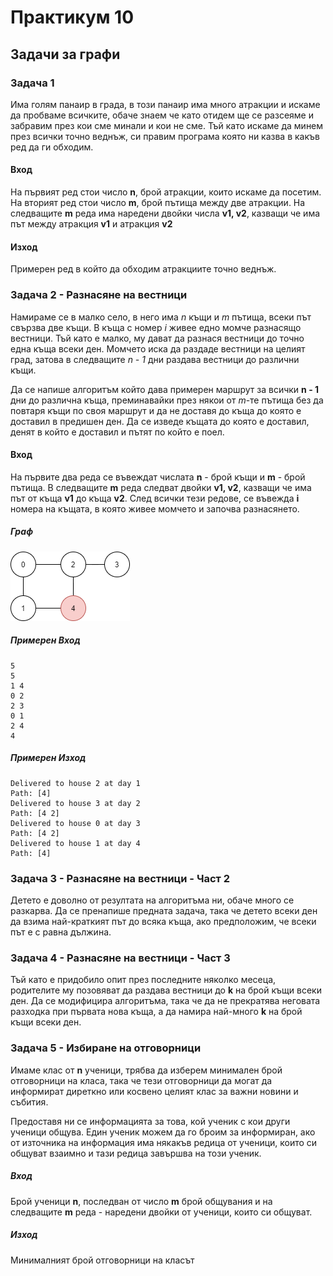 # Практикум 10

## Задачи за графи

### Задача 1 
Има голям панаир в града, в този панаир има много атракции и искаме да пробваме всичките, обаче знаем че като отидем ще се разсеяме и забравим през кои сме минали и кои не сме.
Тъй като искаме да минем през всички точно веднъж, си правим програма която ни казва в какъв ред да ги обходим.

#### Вход
На първият ред стои число **n**, брой атракции, които искаме да посетим. На вторият ред стои число **m**, брой пътища между две атракции. На следващите **m** реда има наредени двойки числа **v1, v2**, казващи че има път между атракция **v1** и атракция **v2**

#### Изход 
Примерен ред в който да обходим атракциите точно веднъж.

### Задача 2 - Разнасяне на вестници
Намираме се в малко село, в него има *n* къщи и *m* пътища, всеки път свързва две къщи. В къща с номер *i* живее едно момче разнасящо вестници. Тъй като е малко, му дават да разнася вестници до точно една къща всеки ден. Момчето иска да раздаде вестници на целият град, затова в следващите *n - 1* дни раздава вестници до различни къщи. 


Да се напише алгоритъм който дава примерен маршрут за всички **n - 1** дни до различна къща, преминавайки през някои от *m*-те пътища без да повтаря къщи по своя маршрут и да не доставя до къща до която е доставил в предишен ден. Да се изведе къщата до която е доставил, денят в който е доставил и пътят по който е поел.

#### Вход
На първите два реда се въвеждат числата **n** - брой къщи и **m** - брой пътища. В следващите **m** реда следват двойки **v1, v2**, казващи че има път от къща **v1** до къща **v2**. След всички тези редове, се въвежда **i** номера на къщата, в която живее момчето и започва разнасянето.

##### Граф
![image](./images/start.png)

##### Примерен Вход
```
5
5
1 4
0 2
2 3
0 1
2 4
4
```
##### Примерен Изход

```
Delivered to house 2 at day 1
Path: [4]
Delivered to house 3 at day 2
Path: [4 2]
Delivered to house 0 at day 3
Path: [4 2]
Delivered to house 1 at day 4
Path: [4]
```
### Задача 3 - Разнасяне на вестници - Част 2
Детето е доволно от резултата на алгоритъма ни, обаче много се разкарва. Да се пренапише предната задача, така че детето всеки ден да взима най-краткият път до всяка къща, ако предположим, че всеки път е с равна дължина.

### Задача 4 - Разнасяне на вестници - Част 3
Тъй като е придобило опит през последните няколко месеца, родителите му позовяват да раздава вестници до **k** на брой къщи всеки ден. Да се модифицира алгоритъма, така че да не прекратява неговата разходка при първата нова къща, а да намира най-много **k** на брой къщи всеки ден.

### Задача 5 -  Избиране на отговорници
Имаме клас от **n** ученици, трябва да изберем минимален брой отговорници на класа, така че тези отговорници да могат да информират диреткно или косвено целият клас за важни новини и събития.

Предоставя ни се информацията за това, кой ученик с кои други ученици общува. Един ученик можем да го броим за информиран, ако от източника на информация има някакъв редица от ученици, които си общуват взаимно и тази редица завършва на този ученик. 
##### Вход
Брой ученици **n**, последван от число **m** брой общувания и на следващите **m** реда - наредени двойки от ученици, които си общуват.
##### Изход
Минималният брой отговорници на класът
